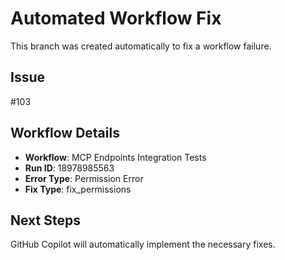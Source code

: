 # Automated Workflow Fix

This branch was created automatically to fix a workflow failure.

## Issue

#103

## Workflow Details

- **Workflow**: MCP Endpoints Integration Tests
- **Run ID**: 18978985563
- **Error Type**: Permission Error
- **Fix Type**: fix_permissions

## Next Steps

GitHub Copilot will automatically implement the necessary fixes.
